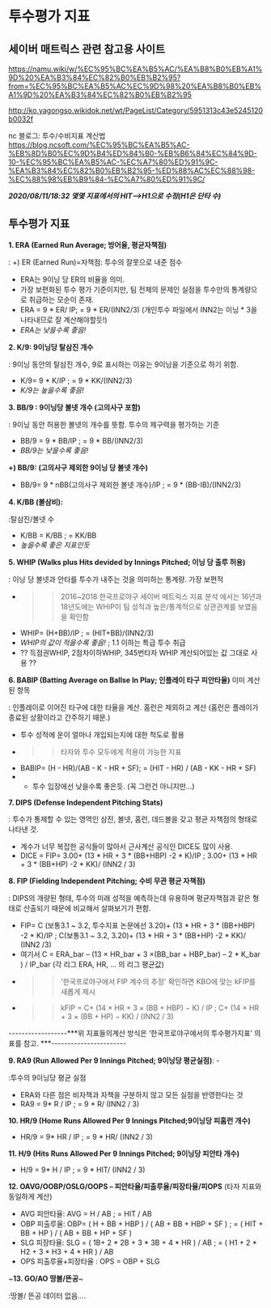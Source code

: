 # 투수평가 지표

## **세이버 매트릭스 관련 참고용 사이트**
https://namu.wiki/w/%EC%95%BC%EA%B5%AC/%EA%B8%B0%EB%A1%9D%20%EA%B3%84%EC%82%B0%EB%B2%95?from=%EC%95%BC%EA%B5%AC%EC%9D%98%20%EA%B8%B0%EB%A1%9D%20%EA%B3%84%EC%82%B0%EB%B2%95

http://ko.yagongso.wikidok.net/wt/PageList/Category/5951313c43e5245120b0032f

nc 블로그: 투수/수비지표 계산법
https://blog.ncsoft.com/%EC%95%BC%EA%B5%AC-%EB%8D%B0%EC%9D%B4%ED%84%B0-%EB%B6%84%EC%84%9D-10-%EC%95%BC%EA%B5%AC-%EC%A7%80%ED%91%9C-%EA%B3%84%EC%82%B0%EB%B2%95-%ED%88%AC%EC%88%98-%EC%88%98%EB%B9%84-%EC%A7%80%ED%91%9C/

***2020/08/11/18:32 몇몇 지표에서의 HIT-->H1으로 수정(H1은 단타 수)***
## 투수평가 지표

**1.	ERA (Earned Run Average; 방어율, 평균자책점)** 

: +) ER (Earned Run)=자책점: 투수의 잘못으로 내준 점수

- ERA는 9이닝 당 ER의 비율을 의미. 
- 가장 보편화된 투수 평가 기준이지만, 팀 전체의 문제인 실점을 투수만의 통계량으로 취급하는 모순이 존재.
- ERA = 9 * ER/ IP; = 9 * ER/(INN2/3) (개인투수 파일에서 INN2는 이닝 * 3을 나타내므로 잘 계산해야할듯!)
- *ERA는 낮을수록 좋음!*


**2. K/9: 9이닝당 탈삼진 개수** 

: 9이닝 동안의 탈삼진 개수, 9로 표시하는 이유는 9이닝을 기준으로 하기 위함.
- K/9= 9 * K/IP ; = 9 * KK/(INN2/3)
- *K/9는 높을수록 좋음!*


**3.	BB/9 : 9이닝당 볼넷 개수 (고의사구 포함)**

: 9이닝 동안 허용한 볼넷의 개수를 뜻함. 투수의 제구력을 평가하는 기준
- BB/9 = 9 * BB/IP ; = 9 * BB/(INN2/3)
- *BB/9는 낮을수록 좋음!*


**+) BB/9: (고의사구 제외한 9이닝 당 볼넷 개수)**

- BB/9= 9 * nBB(고의사구 제외한 볼넷 개수)/IP ; = 9 * (BB-IB)/(INN2/3)


**4.	K/BB (볼삼비):**

:탈삼진/볼넷 수
- K/BB = K/BB ; = KK/BB
- *높을수록 좋은 지표인듯*


**5.	WHIP (Walks plus Hits devided by Innings Pitched; 이닝 당 출루 허용)**

: 이닝 당 볼넷과 안타를 투수가 내주는 것을 의미하는 통계량. 가장 보편적
- >> 2016~2018 한국프로야구 세이버 메트릭스 지표 분석 에서는 16년과 18년도에는 WHIP이 팀 성적과 높은/통계적으로 상관관계를 보였음을 확인함
- WHIP= (H+BB)/IP ; = (HIT+BB)/(INN2/3)
- *WHIP의 값이 적을수록 좋음!* ; 1.1 이하는 특급 투수 취급
- ?? 득점권WHIP, 2점차이하WHIP, 345번타자 WHIP 계산되어있는 값 그대로 사용 ??

**6.	BABIP (Batting Average on Ballse In Play; 인플레이 타구 피안타율)** 이미 계산된 항목

: 인플레이로 이어진 타구에 대한 타율을 계산. 홈런은 제외하고 계산 (홈런은 플레이가 종료된 상황이라고 간주하기 때문.)
- 투수 성적에 운이 얼마나 개입되는지에 대한 척도로 활용
- >>타자와 투수 모두에게 적용이 가능한 지표
- BABIP= (H - HR)/(AB - K - HR + SF); = (HIT - HR) / (AB - KK - HR + SF)
- * 투수 입장에선 낮을수록 좋은듯. (꼭 그런건 아니지만...)


**7.	DIPS (Defense Independent Pitching Stats)** 

: 투수가 통제할 수 있는 영역인 삼진, 볼넷, 홈런, 데드볼을 갖고 평균 자책점의 형태로 나타낸 것.
- 계수가 너무 복잡한 공식들이 많아서 근사계산 공식인 DICE도 많이 사용. 
- DICE = FIP=  3.00+ (13 * HR + 3 * (BB+HBP) -2 * K)/IP ;  3.00+ (13 * HR + 3 * (BB+HP) -2 * KK)/ (INN2 / 3) 


**8.	FIP (Fielding Independent Pitching; 수비 무관 평균 자책점)**

: DIPS의 개량된 형태, 투수의 미래 성적을 예측하는데 유용하며 평균자책점과 같은 형태로 산출되기 때문에 비교해서 살펴보기가 편함.
- FIP=  C (보통3.1 ~ 3.2, 투수지표 논문에선 3.20)+ (13 * HR + 3 * (BB+HBP) -2 * K)/IP ; C(보통3.1 ~ 3.2, 3.20)+ (13 * HR + 3 * (BB+HP) -2 * KK)/ (INN2 /3) 
- 여기서 C = ERA_bar – (13 × HR_bar + 3 ×(BB_bar + HBP_bar) – 2 * K_bar ) / IP_bar (각 리그 ERA, HR, ... 의 리그 평균값)
- >> '한국프로야구에서 FIP 계수의 추정' 확인하면 KBO에 맞는 kFIP를 새롭게 제시 
- >> kFIP = C+ (14 × HR + 3 × (BB + HBP) − K) / IP ; C+ (14 × HR + 3 × (BB + HP) − KK) / (INN2 / 3)




------------------***위 지표들의계산 방식은 ‘한국프로야구에서의 투수평가지표’ 의 표를 참고. ***-----------------------




**9. RA9 (Run Allowed Per 9 Innings Pitched; 9이닝당 평균실점)**: -

:투수의 9이닝당 평균 실점
- ERA와 다른 점은 비자책과 자책을 구분하지 않고 모든 실점을 반영한다는 것
- RA9 = 9* R / IP ; = 9 * R/ (INN2 / 3)


**10. HR/9  (Home Runs Allowed Per 9 Innings Pitched;9이닝당 피홈런 개수)**

- HR/9 = 9* HR / IP ; = 9 * HR/ (INN2 / 3)


**11. H/9  (Hits Runs Allowed Per 9 Innings Pitched; 9이닝당 피안타 개수)**

- H/9 = 9* H / IP ; = 9 * HIT/ (INN2 / 3)


**12. OAVG/OOBP/OSLG/OOPS – 피안타율/피출루율/피장타율/피OPS**     (타자 지표와 동일하게 계산)

- AVG 피안타율: AVG = H / AB ; = HIT / AB
- OBP 피출루율: OBP= ( H + BB + HBP ) / ( AB + BB + HBP + SF ) ; = ( HIT + BB + HP ) / ( AB + BB + HP + SF ) 
- SLG 피장타율: SLG = ( 1B+ 2 * 2B + 3 * 3B + 4 * HR ) / AB  ; = ( H1 + 2 * H2 + 3 * H3 + 4 * HR ) / AB
- OPS 피출루율+피장타율 : OPS = OBP + SLG


~**13. GO/AO 땅볼/뜬공**~ 

:땅볼/ 뜬공 데이터 없음....
